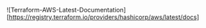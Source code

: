 ![Terraform-AWS-Latest-Documentation][https://registry.terraform.io/providers/hashicorp/aws/latest/docs]
